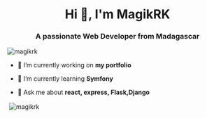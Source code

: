 <h1 align="center">Hi 👋, I'm MagikRK</h1>
<h3 align="center">A passionate Web Developer from Madagascar</h3>

<p align="left"> <img src="https://komarev.com/ghpvc/?username=magikrk&label=Profile%20views&color=0e75b6&style=flat" alt="magikrk" /> </p>

- 🔭 I’m currently working on **my portfolio**

- 🌱 I’m currently learning **Symfony**

- 💬 Ask me about **react, express, Flask,Django**

<p align="left">
</p>

<p>&nbsp;<img align="center" src="https://github-readme-stats.vercel.app/api?username=magikrk&show_icons=true&locale=en" alt="magikrk" /></p>
